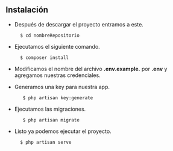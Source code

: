 ## Instalación

+ Después de descargar el proyecto entramos a este.

        $ cd nombreRepositorio

+ Ejecutamos el siguiente comando.

        $ composer install
    
+ Modificamos el nombre del archivo __.env.example.__ por __.env__ y agregamos nuestras credenciales.


+ Generamos una key para nuestra app.

         $ php artisan key:generate

+ Ejecutamos las migraciones.

         $ php artisan migrate

+ Listo ya podemos ejecutar el proyecto.

        $ php artisan serve
